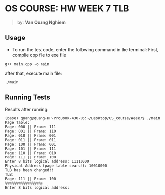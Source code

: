 # OS COURSE: HW WEEK 7 TLB
> by: **Van Quang Nghiem**
## Usage
* To run the test code, enter the following command in the terminal:
First, complie cpp file to exe file
```shell
g++ main.cpp -o main
```
after that, execute main file:
```shell
./main
```
## Running Tests
Results after running:
```shell
(base) quang@quang-HP-ProBook-430-G6:~/Desktop/OS_course/Week7$ ./main
Page Table:
Page: 000 || Frame: 111
Page: 001 || Frame: 110
Page: 010 || Frame: 001
Page: 011 || Frame: 011
Page: 100 || Frame: 001
Page: 101 || Frame: 111
Page: 110 || Frame: 010
Page: 111 || Frame: 100
Enter 8 bits logical address: 11110000
Physical Address (page table search): 10010000
TLB has been changed!!
TLB:
Page: 111 || Frame: 100
%%%%%%%%%%%%%%%%%
Enter 8 bits logical address: 
```
